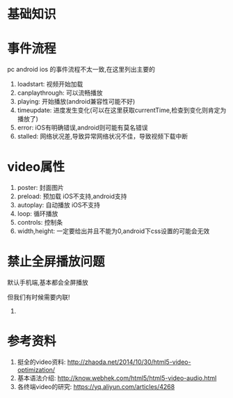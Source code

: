 # 基础知识

# 事件流程

pc android ios 的事件流程不太一致,在这里列出主要的

1. loadstart: 视频开始加载
2. canplaythrough: 可以流畅播放
3. playing: 开始播放(android兼容性可能不好)
4. timeupdate: 进度发生变化(可以在这里获取currentTime,检查到变化则肯定为播放了)
5. error: iOS有明确错误,android则可能有莫名错误
6. stalled: 网络状况差,导致异常网络状况不佳，导致视频下载中断

# video属性

1. poster: 封面图片
2. preload: 预加载 iOS不支持,android支持
3. autoplay: 自动播放 iOS不支持
4. loop: 循环播放
5. controls: 控制条
6. width,height: 一定要给出并且不能为0,android下css设置的可能会无效

# 禁止全屏播放问题

默认手机端,基本都会全屏播放

但我们有时候需要内联!

1. 

# 参考资料

1. 挺全的video资料: http://zhaoda.net/2014/10/30/html5-video-optimization/
2. 基本语法介绍: http://know.webhek.com/html5/html5-video-audio.html
3. 各终端video的研究: https://yq.aliyun.com/articles/4268